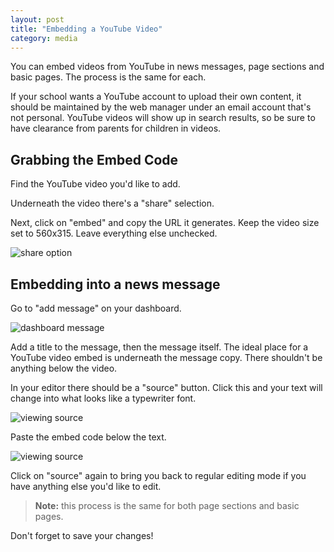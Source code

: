 ```yaml
---
layout: post
title: "Embedding a YouTube Video"
category: media
---
```


You can embed videos from YouTube in news messages, page sections and basic pages. The process is the same for each.

If your school wants a YouTube account to upload their own content, it should be maintained by the web manager under an email account that's not personal. YouTube videos will show up in search results, so be sure to have clearance from parents for children in videos. 

## Grabbing the Embed Code

Find the YouTube video you'd like to add. 

Underneath the video there's a "share" selection. 

Next, click on "embed" and copy the URL it generates. Keep the video size set to 560x315. Leave everything else unchecked. 

![share option](/schoolsites-help/images/youtube/embed-code.png)

## Embedding into a news message

Go to "add message" on your dashboard. 

![dashboard message](/schoolsites-help/images/news/dashboard-message.png)

Add a title to the message, then the message itself. The ideal place for a YouTube video embed is underneath the message copy. There shouldn't be anything below the video.

In your editor there should be a "source" button. Click this and your text will change into what looks like a typewriter font. 

![viewing source](/schoolsites-help/images/youtube/view-source.png)

Paste the embed code below the text.

![viewing source](/schoolsites-help/images/youtube/paste-embed.png)

Click on "source" again to bring you back to regular editing mode if you have anything else you'd like to edit.

<blockquote>
  <p><strong>Note:</strong> this process is the same for both page sections and basic pages.</p>
</blockquote>

Don't forget to save your changes!